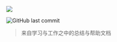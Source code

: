 [![](https://img.shields.io/badge/type-help%20document-yellow)](https://www.lauvinson.com)

![GitHub last commit](https://img.shields.io/github/last-commit/lauvinson/Java-Wiki)

>来自学习与工作之中的总结与帮助文档